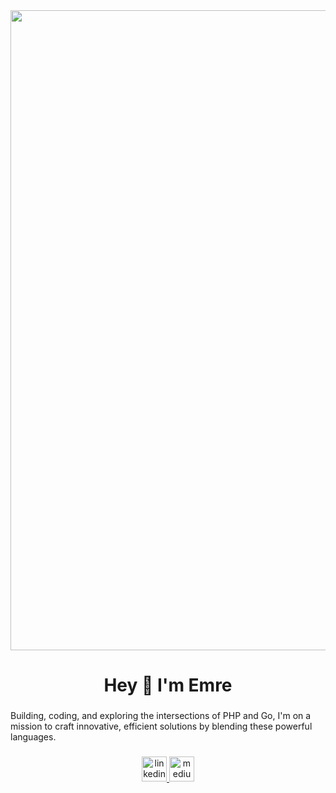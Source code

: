 <div align="center">
  <img height="1024" src="https://camo.githubusercontent.com/c9654284679baee024ded302ea6fad539c45bc21d4ded7443393d85c2d2b8dd3/68747470733a2f2f692e67697068792e636f6d2f6d656469612f76312e59326c6b505463354d4749334e6a457863335a7164484a35654774324e57706a637a6c6a616d453559546c3364445231596d357063334d30615868344d5763354d4846344e795a6c634431324d563970626e526c636d35686246396e61575a66596e6c666157516d593351395a772f6c304b346b314f37524a536768535433612f67697068792e676966"  />
</div>

###

<h1 align="center">Hey 👋 I'm Emre</h1>

###

<p align="left">Building, coding, and exploring the intersections of PHP and Go, I'm on a mission to craft innovative, efficient solutions by blending these powerful languages.</p>

###

<div align="center">
  <a href="https://www.linkedin.com/in/emrebdev" target="_blank">
    <img src="https://img.shields.io/static/v1?message=LinkedIn&logo=linkedin&label=&color=0077B5&logoColor=white&labelColor=&style=for-the-badge" height="40" alt="linkedin logo"  />
  </a>
  <a href="https://bozkurtemre.medium.com/" target="_blank">
    <img src="https://img.shields.io/static/v1?message=Medium&logo=medium&label=&color=12100E&logoColor=white&labelColor=&style=for-the-badge" height="40" alt="medium logo"  />
  </a>
</div>

###

